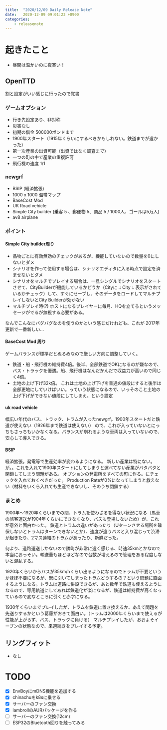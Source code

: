 ```yaml
---
title:  "2020/12/09 Daily Release Note"
date:   2020-12-09 09:01:23 +0900
categories:
	- releasenote
---
```

# 起きたこと

* 昼間は温かいのに夜寒い！

## OpenTTD

割と設定がいい感じに行ったので覚書

### ゲームオプション

* 行き先設定あり、非対称
* 災害なし
* 初期の借金 500000ポンドまで
* 1900年スタート（1915年くらいにするべきかもしれない。鉄道までが遠かった）
* 第一次産業の出資可能（出資ではなく調査まで）
* 一つの町の中で産業の重複許可
* 飛行機の速度 1/1

### newgrf

* BSIP (経済拡張)
* 1000 x 1000 温帯マップ
* BaseCost Mod 
* UK Road vehicle
* Simple City builder (乗客 5 、郵便物 5、商品 5 / 1000人、ゴールは5万人)
* av8 airplane

### ポイント

#### Simple City builder周り

* 品物ごとに有効無効のチェックがあるが、機能していないので数量を0にしないとダメ
* シナリオを作って使用する場合は、シナリオエディタに入る時点で設定を済ませないとダメ
* シナリオをマルチでプレイする場合は、一旦シングルでシナリオをスタートさせて、CityBuilderが機能しているかどうか（Cityに .: City :. 表示がされているかチェック）して、すぐにセーブし、そのデータをロードしてマルチプレイしないとCity Builderが効かない
* マルチプレイ時(?) ホストになるプレイヤーに毎月、HQを立てろというメッセージがでるが無視する必要がある。

なんでこんなにバグバグなのを使うのかという感じだけれども、これが 2017年更新で一番新しい…

#### BaseCost Mod 周り

ゲームバランスが標準だとぬるめなので厳しい方向に調整していく。

* 鉄道・船・飛行機の維持費4倍。後半、全部鉄道でOKになるのが嫌なので、バス・トラックを優遇。船、飛行機はなんだかんだで収益力が高いので同じく4倍。
* 土地の上げ下げ32k倍。 これは土地の上げ下げを普通の値段にすると後半は全部更地にしていけばいい。っていう状態になるので、いっそのこと土地の上げ下げができない値段にしてしまえ。という設定

#### uk road vehicle

幅広い年代のバス、トラック、トラムが入ったnewgrf。1900年スタートだと鉄道が使えない（1926年まで鉄道は使えない）
ので、これが入っていないとにっちもさっちもいかなくなる。バランスが崩れるような車両は入っていないので、安心して導入できる。

#### BSIP

経済拡張。発電等で生産効率が変わるようになる。
新しい産業は特にない。
が。。これを入れて1900年スタートにしてしまうと運べてない産業がバタバタと閉鎖してしまう問題がある。
オプションの発電所をすべての町に作る。にチェックを入れておくべきだった。
Production Rateが0%になってしまうと救えない（材料をいくら入れても生産できないし、そのうち閉鎖する）

### まとめ

1900年〜1920年くらいまでの間、トラムを使わざるを得ない状況になる（馬車の旅客運送が1904年くらいにできなくなり、バスも登場しないため）が、これが意外と面白かった。
鉄道とトラムの違いがあったり（Uターンさせる場所を確保しないとトラムはターンできないとか）、速度が違うバスと入り混じって渋滞が起きたり、2マス連結のトラムがあったり、新鮮だった。

何より、道路運送しかないので隣町が非常に遠く感じる、時速35kmとかなので本当におっそい。輸送量もほどほどなので台数が増えるので管理をある程度しないと混乱する。

1920年くらいからバスが35km/hくらい出るようになるのでトラムが不要というかほぼ不要になるが、既に引いてしまったトラムどうするの？という問題に直面するようになる。トラムは道路に併設できるが、あと数年で鉄道も使えるようになるので、専用軌道にしてあれば鉄道化が楽になるが、鉄道は維持費が高くなっているので変なところに引くと赤字になる。

1930年くらいまでプレイしたが、トラムを鉄道に置き換えるか、あえて問題を先送りするかという葛藤がおきて面白い。（トラムは2000年くらいまで使えるが性能が上がらず、バス、トラックに負ける）
マルチプレイしたが、おおよそイーブンの状態なので、来週続きをプレイする予定。

## リングフィット

* なし

# TODO 

- [x] EnvBoyにmDNS機能を追加する
- [x] chinachuをk8sに乗せる
- [x] サーバーのファン交換
- [x] lambrollのAURパッケージを作る
- [ ] サーバーのファン交換(12cm)
- [ ] ESP32のBluetooth回りを触ってみる
